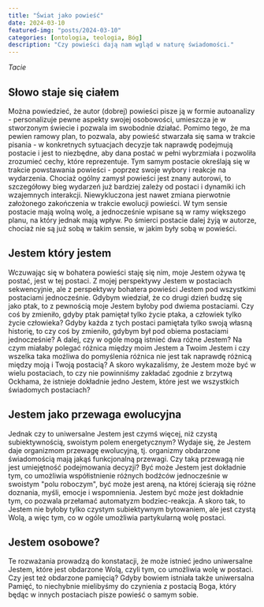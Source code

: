 ```yaml
---
title: "Świat jako powieść"
date: 2024-03-10
featured-img: "posts/2024-03-10"
categories: [ontologia, teologia, Bóg]
description: "Czy powieści dają nam wgląd w naturę świadomości."
---
```


*Tacie*

## Słowo staje się ciałem

Można powiedzieć, że autor (dobrej) powieści pisze ją w formie autoanalizy - personalizuje pewne aspekty swojej osobowości, umieszcza je w stworzonym świecie i pozwala im swobodnie działać. Pomimo tego, że ma pewien ramowy plan, to pozwala, aby powieść stwarzała się sama w trakcie pisania - w konkretnych sytuacjach decyzje tak naprawdę podejmują postacie i jest to niezbędne, aby dana postać w pełni wybrzmiała i pozwoliła zrozumieć cechy, które reprezentuje. Tym samym postacie określają się w trakcie powstawania powieści - poprzez swoje wybory i reakcje na wydarzenia. Chociaż ogólny zamysł powieści jest znany autorowi, to szczegółowy bieg wydarzeń już bardziej zależy od postaci i dynamiki ich wzajemnych interakcji. Niewykluczona jest nawet zmiana pierwotnie założonego zakończenia w trakcie ewolucji powieści. W tym sensie postacie mają wolną wolę, a jednocześnie wpisane są w ramy większego planu, na który jednak mają wpływ. Po śmierci postacie dalej żyją w autorze, chociaż nie są już sobą w takim sensie, w jakim były sobą w powieści.

## Jestem który jestem

Wczuwając się w bohatera powieści staję się nim, moje Jestem ożywa tę postać, jest w tej postaci. Z mojej perspektywy Jestem w postaciach sekwencyjnie, ale z perspektywy bohatera powieści Jestem pod wszystkimi postaciami jednocześnie. Gdybym wiedział, że co drugi dzień budzę się jako ptak, to z pewnością moje Jestem byłoby pod dwiema postaciami. Czy coś by zmieniło, gdyby ptak pamiętał tylko życie ptaka, a człowiek tylko życie człowieka? Gdyby każda z tych postaci pamiętała tylko swoją własną historię, to czy coś by zmieniło, gdybym był pod obiema postaciami jednocześnie? A dalej, czy w ogóle mogą istnieć dwa różne Jestem? Na czym miałaby polegać różnica między moim Jestem a Twoim Jestem i czy wszelka taka możliwa do pomyślenia różnica nie jest tak naprawdę różnicą między moją i Twoją postacią? A skoro wykazaliśmy, że Jestem może być w wielu postaciach, to czy nie powinniśmy zakładać zgodnie z brzytwą Ockhama, że istnieje dokładnie jedno Jestem, które jest we wszystkich świadomych postaciach?

## Jestem jako przewaga ewolucyjna

Jednak czy to uniwersalne Jestem jest czymś więcej, niż czystą subiektywnością, swoistym polem energetycznym? Wydaje się, że Jestem daje organizmom przewagę ewolucyjną, tj. organizmy obdarzone świadomością mają jakąś funkcjonalną przewagi. Czy taką przewagą nie jest umiejętność podejmowania decyzji? Być może Jestem jest dokładnie tym, co umożliwia współistnienie różnych bodźców jednocześnie w swoistym "polu roboczym", być może jest areną, na której ścierają się różne doznania, myśli, emocje i wspomnienia. Jestem być może jest dokładnie tym, co pozwala przełamać automatyzm bodziec-reakcja. A skoro tak, to Jestem nie byłoby tylko czystym subiektywnym bytowaniem, ale jest czystą Wolą, a więc tym, co w ogóle umożliwia partykularną wolę postaci.

## Jestem osobowe?

Te rozważania prowadzą do konstatacji, że może istnieć jedno uniwersalne Jestem, które jest obdarzone Wolą, czyli tym, co umożliwia wolę w postaci. Czy jest też obdarzone pamięcią? Gdyby bowiem istniała także uniwersalna Pamięć, to niechybnie mielibyśmy do czynienia z postacią Boga, który będąc w innych postaciach pisze powieść o samym sobie.